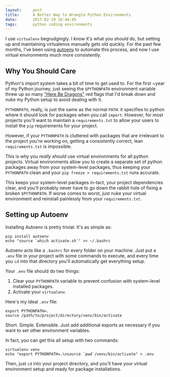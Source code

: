 ```yaml
---
layout:     post
title:      A Better Way to Wrangle Python Environments
date:       2017-02-19 18:44:45
tags:       python coding environments
---
```


I use `virtualenv` begrudgingly. I know it's what you _should_ do, but setting up and maintaining virtualenvs manually gets old quickly. For the past few months, I've been using [autoenv](https://github.com/kennethreitz/autoenv) to automate this process, and now I use virtual environments much more consistently.<!--break-->

## Why You Should Care

Python's import system takes a bit of time to get used to. For the first \~year of my Python journey, just seeing the `$PYTHONPATH` environment variable threw up so many ["Here Be Dragons"](https://en.wikipedia.org/wiki/Here_be_dragons) red flags that I'd break down and nuke my Python setup to avoid dealing with it.

`PYTHONPATH`, really, is just the same as the normal `PATH`: it specifies to python where it should look for packages when you call `import`. However, for most projects you'll want to maintain a `requirements.txt` to allow your users to install the `pip` requirements for your project.

However, if your `PYTHONPATH` is cluttered with packages that are irrelevant to the project you're working on, getting a consistently correct, lean `requirements.txt` is impossible.

This is why you _really should_ use virtual environments for all python projects. Virtual environments allow you to create a separate set of python packages away from your system-level packages, thus keeping your `PYTHONPATH` clean and your `pip freeze > requirements.txt` runs accurate.

This keeps your system-level packages in-tact, your project dependencies clear, and you'll probably never have to go down the rabbit hole of fixing a broken `$PYTHONPATH`. If worse comes to worst, just nuke your virtual environment and reinstall painlessly from your `requirements.txt`.

## Setting up Autoenv

Installing Autoenv is pretty trivial. It's as simple as:

```
pip install autoenv
echo "source `which activate.sh`" >> ~/.bashrc
```

Autoenv acts like a `.bashrc` for every folder on your machine. Just put a `.env` file in your project with some commands to execute, and every time you `cd` into that directory you'll automatically get everything setup.

Your `.env` file should do two things:

1. Clear your `PYTHONPATH` variable to prevent confusion with system-level installed packages.
2. Activate your `virtualenv`.

Here's my ideal `.env` file:

```
export PYTHONPATH=.
source /path/to/project/directory/venv/bin/activate
```

Short. Simple. Extensible. Just add additional exports as necessary if you want to set other environment variables.

In fact, you can get this all setup with two commands:

```
virtualenv venv
echo "export PYTHONPATH=.\nsource `pwd`/venv/bin/activate" > .env
``` 

Then, just `cd` into your project directory, and you'll have your virtual environment setup and ready for package installations.
